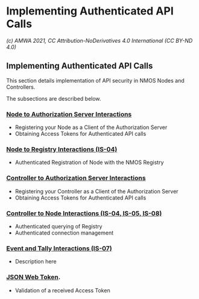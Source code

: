 
# Implementing Authenticated API Calls
_(c) AMWA 2021, CC Attribution-NoDerivatives 4.0 International (CC BY-ND 4.0)_

## Implementing Authenticated API Calls
This section details implementation of API security in NMOS Nodes and Controllers.  

The  subsections are described below.

### [Node to Authorization Server Interactions](3.1.%20Node%20to%20Authorization%20Server%20Interactions.md)
- Registering your Node as a Client of the Authorization Server
- Obtaining Access Tokens for Authenticated API calls 

### [Node to Registry Interactions (IS-04)](3.2.%20Node%20to%20Registry%20Interactions%20(IS-04).md)
- Authenticated Registration of Node with the NMOS Registry

### [Controller to Authorization Server Interactions](3.3.%20Controller%20to%20Authorization%20Server%20Interactions.md)
- Registering your Controller as a Client of the Authorization Server
- Obtaining Access Tokens for Authenticated API calls 

### [Controller to Node Interactions (IS-04, IS-05, IS-08)](3.4.%20Controller%20to%20Node%20Interactions%20(IS-04,%20IS-05,%20IS-08).md)
- Authenticated querying of Registry
- Authenticated connection management

### [Event and Tally Interactions (IS-07)](3.5.%20Event%20and%20Tally%20Interactions%20(IS-07).md)
- Description here

### [JSON Web Token](3.6.%20JSON%20Web%20Token.md).
- Validation of a received Access Token

<!--stackedit_data:
eyJoaXN0b3J5IjpbMTE3MjM3MzMwMF19
-->